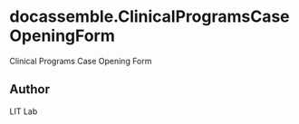 # docassemble.ClinicalProgramsCaseOpeningForm

Clinical Programs Case Opening Form

## Author

LIT Lab

